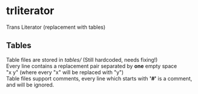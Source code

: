 # trliterator
Trans Literator (replacement with tables)

## Tables
Table files are stored in *tables/* (Still hardcoded, needs fixing!)  
Every line contains a replacement pair separated by **one** empty space  
"x y" (where every "x" will be replaced with "y")  
Table files support comments, every line which starts with **'#'** is a comment,  
 and will be ignored.  
